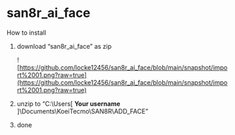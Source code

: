 # san8r_ai_face
How to install

1. download “san8r_ai_face” as zip
    
    ![https://github.com/locke12456/san8r_ai_face/blob/main/snapshot/import%2001.png?raw=true](https://github.com/locke12456/san8r_ai_face/blob/main/snapshot/import%2001.png?raw=true)
    
2. unzip to “C:\Users\[ **Your username** ]\Documents\KoeiTecmo\SAN8R\ADD_FACE”
3. done
